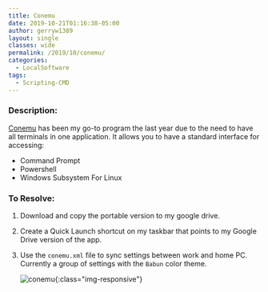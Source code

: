 ```yaml
---
title: Conemu
date: 2019-10-21T01:16:38-05:00
author: gerryw1389
layout: single
classes: wide
permalink: /2019/10/conemu/
categories:
  - LocalSoftware
tags:
  - Scripting-CMD
---
```

<!--more-->

### Description:

[Conemu](https://conemu.github.io/) has been my go-to program the last year due to the need to have all terminals in one application. It allows you to have a standard interface for accessing:
   - Command Prompt
   - Powershell
   - Windows Subsystem For Linux

### To Resolve:

1. Download and copy the portable version to my google drive.

2. Create a Quick Launch shortcut on my taskbar that points to my Google Drive version of the app.

3. Use the `conemu.xml` file to sync settings between work and home PC. Currently a group of settings with the `Babun` color theme.

   ![conemu](https://automationadmin.com/assets/images/uploads/2019/10/conemu.png){:class="img-responsive"}

